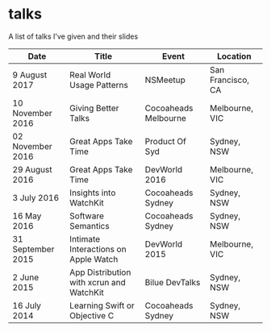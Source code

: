 # talks
A list of talks I've given and their slides

| Date              | Title                                    | Event                | Location          |
|-------------------|------------------------------------------|----------------------|-------------------|
| 9 August 2017     | Real World Usage Patterns                | NSMeetup             | San Francisco, CA |
| 10 November 2016  | Giving Better Talks                      | Cocoaheads Melbourne | Melbourne, VIC    |
| 02 November 2016  | Great Apps Take Time                     | Product Of Syd       | Sydney, NSW       |
| 29 August 2016    | Great Apps Take Time                     | DevWorld 2016        | Melbourne, VIC    |
| 3 July 2016       | Insights into WatchKit                   | Cocoaheads Sydney    | Sydney, NSW       |
| 16 May 2016       | Software Semantics                       | Cocoaheads Sydney    | Sydney, NSW       |
| 31 September 2015 | Intimate Interactions on Apple Watch     | DevWorld 2015        | Melbourne, VIC    |
| 2 June 2015       | App Distribution with xcrun and WatchKit | Bilue DevTalks       | Sydney, NSW       |
| 16 July 2014      | Learning Swift or Objective C            | Cocoaheads Sydney    | Sydney, NSW       |